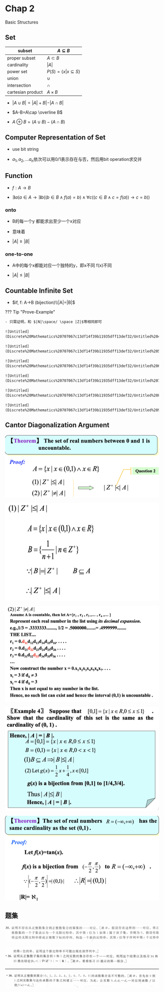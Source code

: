 # Chap 2
Basic Structures

## Set

| subset | $A \subseteq B$ |
| --- | --- |
| proper subset | $A\subset B$ |
| cardinality | $\|A\|$ |
| power set |  $P(S)=\{x\|x\subseteq S\}$  |
| union | $\cup$ |
| intersection | $\cap$ |
| cartesian product | $A \times B$ |

- $|A\cup B|=|A|+B|-|A\cap B|$

- $A-B=A\cap \overline B$

- $A\oplus B=(A\cup B)-(A\cap B)$

## Computer Representation of Set

- use bit string

- $a_1,a_2,…a_n$依次可以用0/1表示存在与否，然后用bit operation求交并

## Function

- $f:A→B$

- $\exists a(a\in A \rightarrow \exists b ((b \in B \land f(a)=b )\land \forall c((c\in B \land c=f(a))\rightarrow c=b))$

### onto

- B的每一个y 都能求出至少一个x对应

- 意味着

- $|A|\geq|B|$

### one-to-one

- A中的每个x都能对应一个独特的y，即x不同 f(x)不同

- $|A|\leq|B|$

## Countable Infinite Set

- $if, f: A→B  (bijection)\\|A|=|B|$

??? Tip "Prove-Example"

    - 只需证明，和 $|N|\space/ \space |Z|$等相同即可

    ![Untitled](Discrete%20Mathematics%20707067c13df14f39b11935dff13def32/Untitled%204.png)

    ![Untitled](Discrete%20Mathematics%20707067c13df14f39b11935dff13def32/Untitled%205.png)

    ![Untitled](Discrete%20Mathematics%20707067c13df14f39b11935dff13def32/Untitled%206.png)

    ![Untitled](Discrete%20Mathematics%20707067c13df14f39b11935dff13def32/Untitled%207.png)

    ![Untitled](Discrete%20Mathematics%20707067c13df14f39b11935dff13def32/Untitled%208.png)

    ![Untitled](Discrete%20Mathematics%20707067c13df14f39b11935dff13def32/Untitled%209.png)

## **Cantor Diagonalization Argument**

![Untitled](Discrete%20Mathematics%20707067c13df14f39b11935dff13def32/Untitled%2010.png)

![Untitled](Discrete%20Mathematics%20707067c13df14f39b11935dff13def32/Untitled%2011.png)

![Untitled](Discrete%20Mathematics%20707067c13df14f39b11935dff13def32/Untitled%2012.png)

![Untitled](Discrete%20Mathematics%20707067c13df14f39b11935dff13def32/Untitled%2013.png)

![Untitled](Discrete%20Mathematics%20707067c13df14f39b11935dff13def32/Untitled%2014.png)

## 题集


![Untitled](Discrete%20Mathematics%20707067c13df14f39b11935dff13def32/Untitled%2015.png)

![Untitled](Discrete%20Mathematics%20707067c13df14f39b11935dff13def32/Untitled%2016.png)

---

![Untitled](Discrete%20Mathematics%20707067c13df14f39b11935dff13def32/Untitled%2017.png)
